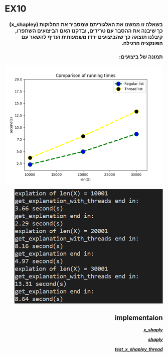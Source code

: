 # EX10
<div dir='rtl' lang='he'>

  ### בשאלה זו ממשנו את האלגוריתם שמסביר את החלוקות (x_shapley) כך שיבנה את ההסבר עם טרידים, ובדקנו האם הביצועים השתפרו, קיבלנו תוצאה כך שהביצועים ירדו משמעותית ועדיף להשאר עם הפונקציה הרגילה.

  ### תמונה של ביצועים:
  

  ![](https://github.com/LIADN7/EX_research_algorithms/blob/main/Ex10/img/plot1.png)

  ![](https://github.com/LIADN7/EX_research_algorithms/blob/main/Ex10/img/times.png)
  
  
 ## implementaion
  
  ***[x_shaply](https://github.com/LIADN7/EX_research_algorithms/blob/main/Ex10/x_shapley.py)***
  
  ***[shaply](https://github.com/LIADN7/EX_research_algorithms/blob/main/Ex10/shapley.py)***
  
  ***[test_x_shapley_thread](https://github.com/LIADN7/EX_research_algorithms/blob/main/Ex10/test_x_shapley_thread.py)***
  
</div>

